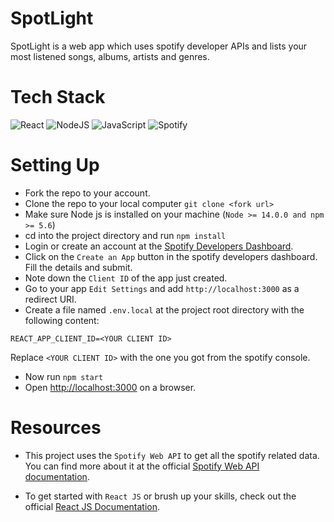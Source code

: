 # SpotLight

SpotLight is a web app which uses spotify developer APIs and lists your most listened songs, albums, artists and genres.

# Tech Stack
![React](https://img.shields.io/badge/react-%2320232a.svg?style=for-the-badge&logo=react&logoColor=%2361DAFB)
![NodeJS](https://img.shields.io/badge/node.js-6DA55F?style=for-the-badge&logo=node.js&logoColor=white)
![JavaScript](https://img.shields.io/badge/javascript-%23323330.svg?style=for-the-badge&logo=javascript&logoColor=%23F7DF1E)
![Spotify](https://img.shields.io/badge/Spotify-1ED760?style=for-the-badge&logo=spotify&logoColor=white)

# Setting Up

- Fork the repo to your account.
- Clone the repo to your local computer `git clone <fork url>`
- Make sure Node js is installed on your machine (`Node >= 14.0.0 and npm >= 5.6`)
- cd into the project directory and run `npm install`
- Login or create an account at the [Spotify Developers Dashboard](https://developer.spotify.com/dashboard/applications).
- Click on the `Create an App` button in the spotify developers dashboard. Fill the details and submit.
- Note down the `Client ID` of the app just created.
- Go to your app `Edit Settings` and add `http://localhost:3000` as a redirect URI.
- Create a file named `.env.local` at the project root directory with the following content:
 ```
 REACT_APP_CLIENT_ID=<YOUR CLIENT ID>
 ```
 Replace `<YOUR CLIENT ID>` with the one you got from the spotify console.
- Now run `npm start`
- Open  [http://localhost:3000](http://localhost:3000) on a browser.

# Resources

- This project uses the `Spotify Web API` to get all the spotify related data. You can find more about it at the official [Spotify Web API documentation](https://developer.spotify.com/documentation/web-api/reference/#/).

- To get started with `React JS` or brush up your skills, check out the official [React JS Documentation](https://reactjs.org/tutorial/tutorial.html).
